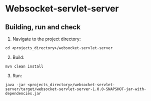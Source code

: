 # Websocket-servlet-server

## Building, run and check

1. Navigate to the project directory:
```
cd <projects_directory>/websocket-servlet-server
```

2. Build:
```
mvn clean install
```

3. Run:
```
java -jar <projects_directory>/websocket-servlet-server/target/websocket-servlet-server-1.0.0-SNAPSHOT-jar-with-dependencies.jar
```

